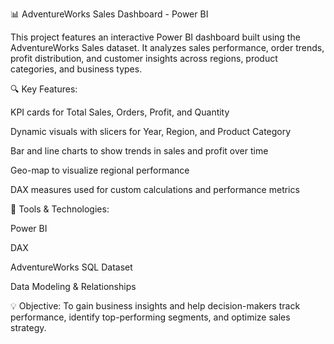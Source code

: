 📊 AdventureWorks Sales Dashboard - Power BI

This project features an interactive Power BI dashboard built using the AdventureWorks Sales dataset. It analyzes sales performance, order trends, profit distribution, and customer insights across regions, product categories, and business types.

🔍 Key Features:

KPI cards for Total Sales, Orders, Profit, and Quantity

Dynamic visuals with slicers for Year, Region, and Product Category

Bar and line charts to show trends in sales and profit over time

Geo-map to visualize regional performance

DAX measures used for custom calculations and performance metrics

📁 Tools & Technologies:

Power BI

DAX

AdventureWorks SQL Dataset

Data Modeling & Relationships

💡 Objective:
To gain business insights and help decision-makers track performance, identify top-performing segments, and optimize sales strategy.
